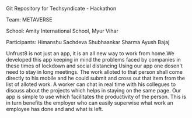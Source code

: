 Git Repository for Techsyndicate - Hackathon

Team: METAVERSE

School: Amity International School, Myur Vihar

Participants:
Himanshu Sachdeva
Shubhaankar Sharma
Ayush Bajaj

Unfrust8 is not just an app, it is  an all new way to work from home.We developed this app keeping in mind the problems faced by companies in these times of lockdown and social distancing Using our app one dosen't  need to stay in long meetings. The work alloted to  that person shall come directly to his mobile and he could submit and cross out that item from the list of alloted work. A worker can chat in real time with his collegues to discuss about the projects which helps in staying on the same page. Our app is simple to use which facilitates the productivity of the person. This is in turn benefits the employer who can easily superwise what work an employee has done and and what is left.